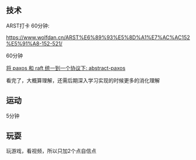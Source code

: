 ## 技术
ARST打卡 60分钟: 

https://www.wolfdan.cn/ARST%E6%89%93%E5%8D%A1%E7%AC%AC152%E5%91%A8-152-521/

60分钟

[将 paxos 和 raft 统一到一个协议下: abstract-paxos](https://blog.openacid.com/algo/abstract-paxos/#quorum)

看完了，大概算理解，还需后期深入学习实现的时候更多的消化理解

## 运动
5分钟

## 玩耍
玩游戏，看视频，所以只加2个点自信点